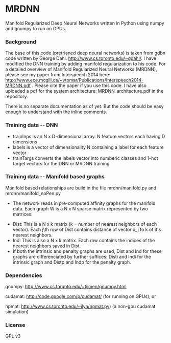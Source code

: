# MRDNN
Manifold Regularized Deep Neural Networks written in Python using numpy and gnumpy to run on GPUs.


### Background 
The base of this code (pretrianed deep neural networks) is taken from gdbn code written by George Dahl. http://www.cs.toronto.edu/~gdahl/. I have modified the DNN training by adding manifold regularization to his code. For a detailed overview of Manifold Regularized Neural Networks (MRDNN), please see my paper from Interspeech 2014 here: http://www.ece.mcgill.ca/~vtomar/Publications/Interspeech2014-MRDNN.pdf . Please cite the paper if you use this code. I have also uploaded a pdf for the system architecture: MRDNN_architecture.pdf in the repository. 

There is no separate documentation as of yet. But the code should be easy enough to understand with the inline comments.

### Training data -- DNN
* trainInps is an N x D-dimensional array. N feature vectors each having D dimensions
* labels is a vector of dimensionality N containing a label for each feature vector
* trainTargs converts the labels vector into numberic classes and  1-hot target vectors for the DNN or MRDNN training

### Training data -- Manifold based graphs
Manifold based relationships are build in the file mrdnn/manifold.py and mrdnn/manifold_noPen.py
- The network reads in pre-computed affinity graphs for the manifold data. Each graph W is a N x N sparse matrix represented by two matrices:
* Dist: This is a N x k matrix (k = number of nearest neighbors of each vector). Each j\th row of Dist contains distance of vector x_j to k of it's nearest neighbors.
* Ind: This is also a N x k matrix. Each row contains the indices of the nearest neighbors saved in Dist.
* If both the intrinsic and penalty graphs are used, Dist and Ind for these graphs are differenciated by further suffices: Disti and Indi for the intrinsic graph and Distp and Indp for the penalty graph.

### Dependencies
gnumpy: http://www.cs.toronto.edu/~tijmen/gnumpy.html

cudamat: http://code.google.com/p/cudamat/ (for running on GPUs), or

npmat: http://www.cs.toronto.edu/~ilya/npmat.py) (a non-gpu cudamat simulation)

### License 

GPL v3
